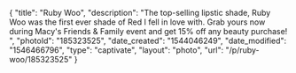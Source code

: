 {
    "title": "Ruby Woo",
    "description": "The top-selling lipstic shade, Ruby Woo was the first ever shade of Red I fell in love with. Grab yours now during Macy's Friends & Family event and get 15% off any beauty purchase! ",
    "photoId": "185323525",
    "date_created": "1544046249",
    "date_modified": "1546466796",
    "type": "captivate",
    "layout": "photo",
    "url": "\/p\/ruby-woo\/185323525"
}
